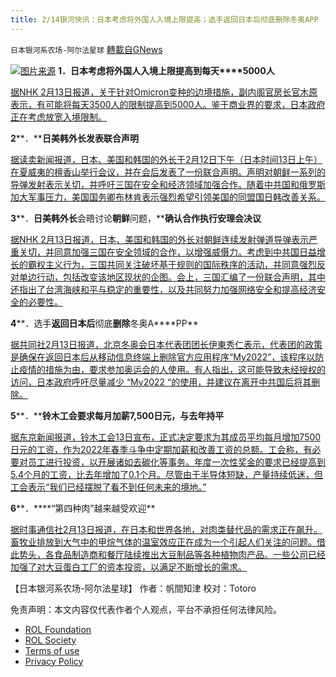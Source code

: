 ```yaml
---
title: 2/14银河快讯：日本考虑将外国人入境上限提高；选手返回日本后彻底删除冬奥APP
---
```

`日本银河系农场-阿尔法星球` [轉載自GNews](https://gnews.org/zh-hans/2009834/)

![](https://assets.gnews.org/wp-content/uploads/2022/02/图片1-67.png)[图片来源](https://news.yahoo.co.jp/)
**1．日本****考虑****将****外国人入境****上限****提高到****每天****5000人**

[据NHK 2月13日报道，关于针对Omicron变种的边境措施，副内阁官房长官木原表示，有可能将每天3500人的限制提高到5000人。鉴于商业界的要求，日本政府正在考虑放宽入境限制。](https://www3.nhk.or.jp/news/html/20220213/k10013481671000.html?utm_int=news-politics_contents_list-items_001)

**2****．****日美韩外长发表联合声明**

[据读卖新闻报道，日本、美国和韩国的外长于2月12日下午（日本时间13日上午）在夏威夷的檀香山举行会议，并在会后发表了一份联合声明。声明对朝鲜一系列的导弹发射表示关切，并呼吁三国在安全和经济领域加强合作。随着中共国和俄罗斯加大军事压力，美国国务卿布林肯表示强烈希望引领美国的同盟国日韩改善关系。](https://news.yahoo.co.jp/articles/5b332d55441a64215734000f81e194237cef2225)

**3****．****日美韩外长****会晤讨论****朝鲜****问题，****确认合作执行安理会决议**

[据NHK 2月13日报道，日本、美国和韩国的外长对朝鲜连续发射弹道导弹表示严重关切，并同意加强三国在安全领域的合作，以增强威慑力。考虑到中共国日益增长的霸权主义行为，三国共同关注破坏基于规则的国际秩序的活动，并同意强烈反对单边行动，包括改变该地区现状的企图。会上，三国汇编了一份联合声明，其中还指出了台湾海峡和平与稳定的重要性，以及共同努力加强网络安全和提高经济安全的必要性。](https://www3.nhk.or.jp/news/html/20220213/k10013481581000.html?utm_int=news-politics_contents_list-items_003)

**4****．选手****返回日本后****彻底****删除****冬奥A****PP**

[据共同社2月13日报道，北京冬奥会日本代表团团长伊東秀仁表示，代表团的政策是确保在返回日本后从移动信息终端上删除官方应用程序“My2022”，该程序以防止疫情的措施为由，要求参加奥运会的人使用。有人指出，这可能导致未经授权的访问，日本政府呼吁尽量减少 “My2022 “的使用，并建议在离开中共国后将其删除。](https://news.yahoo.co.jp/articles/e7ba8a37de464871561491291b71dfee701aa3d2)

**5****．****铃木工会要求每月加薪7,500日元，与去年持平**

[据东京新闻报道，铃木工会13日宣布，正式决定要求为其成员平均每月增加7500日元的工资，作为2022年春季斗争中定期加薪和改善工资的总额。工会称，有必要对员工进行投资，以开展诸如去碳化等事务。年度一次性奖金的要求已经提高到5.4个月的工资，比去年增加了0.1个月。尽管由于半导体短缺，产量持续低迷，但工会表示“我们已经摆脱了看不到任何未来的境地。”](https://www.tokyo-np.co.jp/article/159997?rct=economics)

**6****．****“第四种肉”越来越受欢迎**

[据时事通信社2月13日报道，在日本和世界各地，对肉类替代品的需求正在飙升。畜牧业排放到大气中的甲烷气体的温室效应正在成为一个引起人们关注的问题。借此势头，各食品制造商和餐厅陆续推出大豆制品等各种植物肉产品。一些公司已经加强了对大豆蛋白工厂的资本投资，以满足不断增长的需求。](https://news.yahoo.co.jp/articles/349d07a82857a70e95af2e61eb9c4522f79c1b6e?page=1)

【日本银河系农场-阿尔法星球】
作者：帆間知津
校对：Totoro

 

免责声明：本文内容仅代表作者个人观点，平台不承担任何法律风险。

- [ROL Foundation](https://rolfoundation.org/)
- [ROL Society](https://rolsociety.org/)
- [Terms of use](https://gnews.org/terms-of-use-3/)
- [Privacy Policy](https://gnews.org/privacy-policy/)
